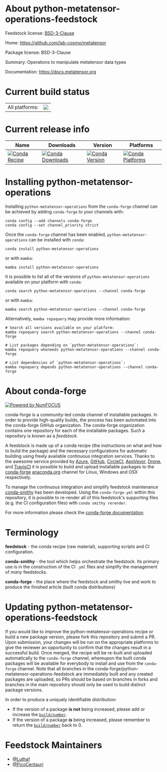About python-metatensor-operations-feedstock
============================================

Feedstock license: [BSD-3-Clause](https://github.com/conda-forge/python-metatensor-operations-feedstock/blob/main/LICENSE.txt)

Home: https://github.com/lab-cosmo/metatensor

Package license: BSD-3-Clause

Summary: Operations to manipulate metatensor data types

Documentation: https://docs.metatensor.org

Current build status
====================


<table><tr><td>All platforms:</td>
    <td>
      <a href="https://dev.azure.com/conda-forge/feedstock-builds/_build/latest?definitionId=24998&branchName=main">
        <img src="https://dev.azure.com/conda-forge/feedstock-builds/_apis/build/status/python-metatensor-operations-feedstock?branchName=main">
      </a>
    </td>
  </tr>
</table>

Current release info
====================

| Name | Downloads | Version | Platforms |
| --- | --- | --- | --- |
| [![Conda Recipe](https://img.shields.io/badge/recipe-python--metatensor--operations-green.svg)](https://anaconda.org/conda-forge/python-metatensor-operations) | [![Conda Downloads](https://img.shields.io/conda/dn/conda-forge/python-metatensor-operations.svg)](https://anaconda.org/conda-forge/python-metatensor-operations) | [![Conda Version](https://img.shields.io/conda/vn/conda-forge/python-metatensor-operations.svg)](https://anaconda.org/conda-forge/python-metatensor-operations) | [![Conda Platforms](https://img.shields.io/conda/pn/conda-forge/python-metatensor-operations.svg)](https://anaconda.org/conda-forge/python-metatensor-operations) |

Installing python-metatensor-operations
=======================================

Installing `python-metatensor-operations` from the `conda-forge` channel can be achieved by adding `conda-forge` to your channels with:

```
conda config --add channels conda-forge
conda config --set channel_priority strict
```

Once the `conda-forge` channel has been enabled, `python-metatensor-operations` can be installed with `conda`:

```
conda install python-metatensor-operations
```

or with `mamba`:

```
mamba install python-metatensor-operations
```

It is possible to list all of the versions of `python-metatensor-operations` available on your platform with `conda`:

```
conda search python-metatensor-operations --channel conda-forge
```

or with `mamba`:

```
mamba search python-metatensor-operations --channel conda-forge
```

Alternatively, `mamba repoquery` may provide more information:

```
# Search all versions available on your platform:
mamba repoquery search python-metatensor-operations --channel conda-forge

# List packages depending on `python-metatensor-operations`:
mamba repoquery whoneeds python-metatensor-operations --channel conda-forge

# List dependencies of `python-metatensor-operations`:
mamba repoquery depends python-metatensor-operations --channel conda-forge
```


About conda-forge
=================

[![Powered by
NumFOCUS](https://img.shields.io/badge/powered%20by-NumFOCUS-orange.svg?style=flat&colorA=E1523D&colorB=007D8A)](https://numfocus.org)

conda-forge is a community-led conda channel of installable packages.
In order to provide high-quality builds, the process has been automated into the
conda-forge GitHub organization. The conda-forge organization contains one repository
for each of the installable packages. Such a repository is known as a *feedstock*.

A feedstock is made up of a conda recipe (the instructions on what and how to build
the package) and the necessary configurations for automatic building using freely
available continuous integration services. Thanks to the awesome service provided by
[Azure](https://azure.microsoft.com/en-us/services/devops/), [GitHub](https://github.com/),
[CircleCI](https://circleci.com/), [AppVeyor](https://www.appveyor.com/),
[Drone](https://cloud.drone.io/welcome), and [TravisCI](https://travis-ci.com/)
it is possible to build and upload installable packages to the
[conda-forge](https://anaconda.org/conda-forge) [anaconda.org](https://anaconda.org/)
channel for Linux, Windows and OSX respectively.

To manage the continuous integration and simplify feedstock maintenance
[conda-smithy](https://github.com/conda-forge/conda-smithy) has been developed.
Using the ``conda-forge.yml`` within this repository, it is possible to re-render all of
this feedstock's supporting files (e.g. the CI configuration files) with ``conda smithy rerender``.

For more information please check the [conda-forge documentation](https://conda-forge.org/docs/).

Terminology
===========

**feedstock** - the conda recipe (raw material), supporting scripts and CI configuration.

**conda-smithy** - the tool which helps orchestrate the feedstock.
                   Its primary use is in the construction of the CI ``.yml`` files
                   and simplify the management of *many* feedstocks.

**conda-forge** - the place where the feedstock and smithy live and work to
                  produce the finished article (built conda distributions)


Updating python-metatensor-operations-feedstock
===============================================

If you would like to improve the python-metatensor-operations recipe or build a new
package version, please fork this repository and submit a PR. Upon submission,
your changes will be run on the appropriate platforms to give the reviewer an
opportunity to confirm that the changes result in a successful build. Once
merged, the recipe will be re-built and uploaded automatically to the
`conda-forge` channel, whereupon the built conda packages will be available for
everybody to install and use from the `conda-forge` channel.
Note that all branches in the conda-forge/python-metatensor-operations-feedstock are
immediately built and any created packages are uploaded, so PRs should be based
on branches in forks and branches in the main repository should only be used to
build distinct package versions.

In order to produce a uniquely identifiable distribution:
 * If the version of a package **is not** being increased, please add or increase
   the [``build/number``](https://docs.conda.io/projects/conda-build/en/latest/resources/define-metadata.html#build-number-and-string).
 * If the version of a package **is** being increased, please remember to return
   the [``build/number``](https://docs.conda.io/projects/conda-build/en/latest/resources/define-metadata.html#build-number-and-string)
   back to 0.

Feedstock Maintainers
=====================

* [@Luthaf](https://github.com/Luthaf/)
* [@PicoCentauri](https://github.com/PicoCentauri/)

